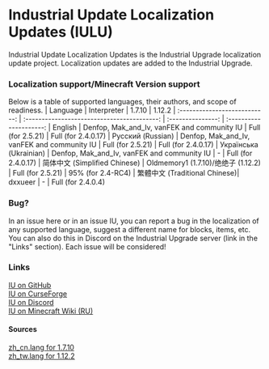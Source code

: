 # Industrial Update Localization Updates (IULU)
Industrial Update Localization Updates is the Industrial Upgrade localization update project. Localization updates are added to the Industrial Upgrade.

### Localization support/Minecraft Version support
Below is a table of supported languages, their authors, and scope of readiness.
| Language                      | Interpreter                                 | 1.7.10            | 1.12.2 
| :---------------------------: | :-----------------------------------------: | :---------------: | :---------------------:
| English                       | Denfop, Mak_and_Iv, vanFEK and community IU | Full (for 2.5.21) | Full (for 2.4.0.17)
| Русский (Russian)             | Denfop, Mak_and_Iv, vanFEK and community IU | Full (for 2.5.21) | Full (for 2.4.0.17)
| Українська (Ukrainian)        | Denfop, Mak_and_Iv, vanFEK and community IU | -                 | Full (for 2.4.0.17)
| 简体中文 (Simplified Chinese) | Oldmemory1 (1.7.10)/绝绝子 (1.12.2)          | Full (for 2.5.21) | 95% (for 2.4-RC4)
| 繁體中文 (Traditional Chinese)| dxxueer                                      | -                 | Full (for 2.4.0.4)

### Bug?
In an issue here or in an issue IU, you can report a bug in the localization of any supported language, suggest a different name for blocks, items, etc. You can also do this in Discord on the Industrial Upgrade server (link in the "Links" section). Each issue will be considered!

### Links
[IU on GitHub](https://github.com/ZelGimi/industrialupgrade "ZelGimi/industrialupgrade")<br>
[IU on CurseForge](https://www.curseforge.com/minecraft/mc-mods/industrial-upgrade "Industrial Upgrade")<br>
[IU on Discord](https://discord.gg/SP8DwcA "Industrial Upgrade")<br>
[IU on Minecraft Wiki (RU)](https://minecraft.fandom.com/ru/wiki/Industrial_Upgrade "Industrial Upgrade")

#### Sources
[zh_cn.lang for 1.7.10](https://github.com/Oldmemory1/Industrialupgrade1.7.10-chinese-translation "Oldmemory1/Industrialupgrade1.7.10-chinese-translation")<br>
[zh_tw.lang for 1.12.2](https://github.com/ZelGimi/industrialupgrade/issues/130 "Language Files of Traditional Chinese by dxxueer")
